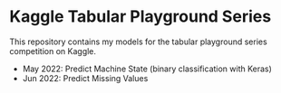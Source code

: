 # Kaggle Tabular Playground Series

This repository contains my models for the tabular playground series competition on Kaggle.

- May 2022: Predict Machine State (binary classification with Keras)
- Jun 2022: Predict Missing Values
